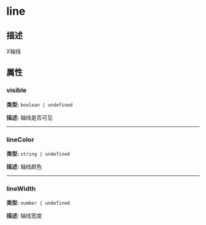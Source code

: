 # line
## 描述
X轴线


## 属性

### visible

**类型:** `boolean | undefined`

**描述:**
轴线是否可见

---

### lineColor

**类型:** `string | undefined`

**描述:**
轴线颜色

---

### lineWidth

**类型:** `number | undefined`

**描述:**
轴线宽度